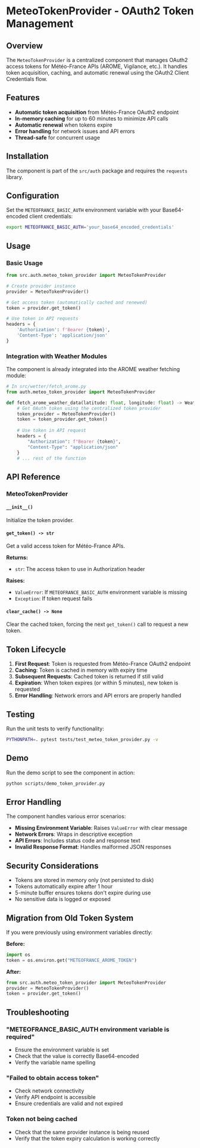 # MeteoTokenProvider - OAuth2 Token Management

## Overview

The `MeteoTokenProvider` is a centralized component that manages OAuth2 access tokens for Météo-France APIs (AROME, Vigilance, etc.). It handles token acquisition, caching, and automatic renewal using the OAuth2 Client Credentials flow.

## Features

- **Automatic token acquisition** from Météo-France OAuth2 endpoint
- **In-memory caching** for up to 60 minutes to minimize API calls
- **Automatic renewal** when tokens expire
- **Error handling** for network issues and API errors
- **Thread-safe** for concurrent usage

## Installation

The component is part of the `src/auth` package and requires the `requests` library.

## Configuration

Set the `METEOFRANCE_BASIC_AUTH` environment variable with your Base64-encoded client credentials:

```bash
export METEOFRANCE_BASIC_AUTH='your_base64_encoded_credentials'
```

## Usage

### Basic Usage

```python
from src.auth.meteo_token_provider import MeteoTokenProvider

# Create provider instance
provider = MeteoTokenProvider()

# Get access token (automatically cached and renewed)
token = provider.get_token()

# Use token in API requests
headers = {
    'Authorization': f'Bearer {token}',
    'Content-Type': 'application/json'
}
```

### Integration with Weather Modules

The component is already integrated into the AROME weather fetching module:

```python
# In src/wetter/fetch_arome.py
from auth.meteo_token_provider import MeteoTokenProvider

def fetch_arome_weather_data(latitude: float, longitude: float) -> WeatherData:
    # Get OAuth token using the centralized token provider
    token_provider = MeteoTokenProvider()
    token = token_provider.get_token()
    
    # Use token in API request
    headers = {
        "Authorization": f"Bearer {token}",
        "Content-Type": "application/json"
    }
    # ... rest of the function
```

## API Reference

### MeteoTokenProvider

#### `__init__()`
Initialize the token provider.

#### `get_token() -> str`
Get a valid access token for Météo-France APIs.

**Returns:**
- `str`: The access token to use in Authorization header

**Raises:**
- `ValueError`: If `METEOFRANCE_BASIC_AUTH` environment variable is missing
- `Exception`: If token request fails

#### `clear_cache() -> None`
Clear the cached token, forcing the next `get_token()` call to request a new token.

## Token Lifecycle

1. **First Request**: Token is requested from Météo-France OAuth2 endpoint
2. **Caching**: Token is cached in memory with expiry time
3. **Subsequent Requests**: Cached token is returned if still valid
4. **Expiration**: When token expires (or within 5 minutes), new token is requested
5. **Error Handling**: Network errors and API errors are properly handled

## Testing

Run the unit tests to verify functionality:

```bash
PYTHONPATH=. pytest tests/test_meteo_token_provider.py -v
```

## Demo

Run the demo script to see the component in action:

```bash
python scripts/demo_token_provider.py
```

## Error Handling

The component handles various error scenarios:

- **Missing Environment Variable**: Raises `ValueError` with clear message
- **Network Errors**: Wraps in descriptive exception
- **API Errors**: Includes status code and response text
- **Invalid Response Format**: Handles malformed JSON responses

## Security Considerations

- Tokens are stored in memory only (not persisted to disk)
- Tokens automatically expire after 1 hour
- 5-minute buffer ensures tokens don't expire during use
- No sensitive data is logged or exposed

## Migration from Old Token System

If you were previously using environment variables directly:

**Before:**
```python
import os
token = os.environ.get("METEOFRANCE_AROME_TOKEN")
```

**After:**
```python
from src.auth.meteo_token_provider import MeteoTokenProvider
provider = MeteoTokenProvider()
token = provider.get_token()
```

## Troubleshooting

### "METEOFRANCE_BASIC_AUTH environment variable is required"
- Ensure the environment variable is set
- Check that the value is correctly Base64-encoded
- Verify the variable name spelling

### "Failed to obtain access token"
- Check network connectivity
- Verify API endpoint is accessible
- Ensure credentials are valid and not expired

### Token not being cached
- Check that the same provider instance is being reused
- Verify that the token expiry calculation is working correctly 